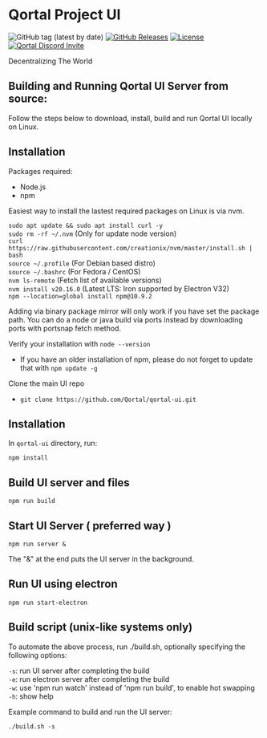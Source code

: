 # Qortal Project UI

![GitHub tag (latest by date)](https://img.shields.io/github/v/tag/Qortal/qortal-ui?label=latest%20version)
[![GitHub Releases](https://img.shields.io/github/downloads/Qortal/qortal-ui/latest/total)](https://github.com/Qortal/qortal-ui/releases/latest)
[![License](https://img.shields.io/badge/license-GPL--3.0-blue)](https://opensource.org/licenses/GPL-3.0)
[![Qortal Discord Invite](https://img.shields.io/discord/745037351163527189?color=%237289DA&label=Chat&logo=discord&logoColor=white)](https://discord.com/invite/54UyhB7)

Decentralizing The World

Building and Running Qortal UI Server from source:
----------------------------------------------------
Follow the steps below to download, install, build and run Qortal UI locally on Linux.


Installation
------------
Packages required:
 - Node.js
 - npm

Easiest way to install the lastest required packages on Linux is via nvm. 

``` sudo apt update && sudo apt install curl -y ``` <br/>
``` sudo rm -rf ~/.nvm ``` (Only for update node version)<br/>
``` curl https://raw.githubusercontent.com/creationix/nvm/master/install.sh | bash ``` <br/>
``` source ~/.profile ``` (For Debian based distro) <br/>
``` source ~/.bashrc ``` (For Fedora / CentOS) <br/>
``` nvm ls-remote ``` (Fetch list of available versions) <br/>
``` nvm install v20.16.0 ```  (Latest LTS: Iron supported by Electron V32) <br/>
``` npm --location=global install npm@10.9.2 ``` <br/>

Adding via binary package mirror will only work if you have set the package path. You can do a node or java build via ports instead by downloading ports with portsnap fetch method.

Verify your installation with ``` node --version ``` <br/>
 - If you have an older installation of npm, please do not forget to update that with ``` npm update -g ```

Clone the main UI repo
 - ``` git clone https://github.com/Qortal/qortal-ui.git ```

Installation
------------------------
In `qortal-ui` directory, run:
```
npm install
```

Build UI server and files
-------------------------
```
npm run build
```

Start UI Server ( preferred way )
---------------
```
npm run server &
```
The "&" at the end puts the UI server in the background.

Run UI using electron
---------------------
```
npm run start-electron
```

Build script (unix-like systems only)
-------------------------------------
To automate the above process, run ./build.sh, optionally specifying the following options:

`-s`: run UI server after completing the build<br />
`-e`: run electron server after completing the build<br />
`-w`: use 'npm run watch' instead of 'npm run build', to enable hot swapping<br />
`-h`: show help<br />

Example command to build and run the UI server:
```
./build.sh -s
```
